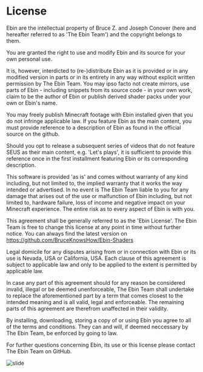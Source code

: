 # License

Ebin are the intellectual property of Bruce Z. and Joseph Conover (here and hereafter referred to as 'The Ebin Team') and the copyright belongs to them.

You are granted the right to use and modify Ebin and its source for your own personal use.

It is, however, interdicted to (re-)distribute Ebin as it is provided or in any modified version in parts or in its entirety in any way without explicit written permission by The Ebin Team. You may ipso facto not create mirrors, use parts of Ebin - including snippets from its source code - in your own work, claim to be the author of Ebin or publish derived shader packs under your own or Ebin's name.

You may freely publish Minecraft footage with Ebin installed given that you do not infringe applicable law. If you feature Ebin as the main content, you must provide reference to a description of Ebin as found in the official source on the github.

Should you opt to release a subsequent series of videos that do not feature SEUS as their main content, e.g. 'Let's plays', it is sufficient to provide this reference once in the first installment featuring Ebin or its corresponding description.

This software is provided 'as is' and comes without warranty of any kind including, but not limited to, the implied warranty that it works the way intended or advertised. In no event is The Ebin Team liable to you for any damage that arises out of the use or malfunction of Ebin including, but not limited to, hardware failure, loss of income and negative impact on your Minecraft experience. The entire risk as to every aspect of Ebin is with you.

This agreement shall be generally referred to as the 'Ebin License'. The Ebin Team is free to change this license at any point in time without further notice. You can always find the latest version on https://github.com/BruceKnowsHow/Ebin-Shaders

Legal domicile for any disputes arising from or in connection with Ebin or its use is Nevada, USA or California, USA. Each clause of this agreement is subject to applicable law and only to be applied to the extent is permitted by applicable law.

In case any part of this agreement should for any reason be considered invalid, illegal or be deemed unenforceable, The Ebin Team shall undertake to replace the aforementioned part by a term that comes closest to the intended meaning and is all valid, legal and enforceable. The remaining parts of this agreement are therefrom unaffected in their validity.

By installing, downloading, storing a copy of or using Ebin you agree to all of the terms and conditions. They can and will, if deemed neccessary by The Ebin Team, be enforced by going to law.

For further questions concerning Ebin, its use or this license please contact The Ebin Team on GitHub.

![slide](https://raw.githubusercontent.com/wiki/BruceKnowsHow/Ebin-Shaders/images/Fear.jpg)
